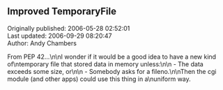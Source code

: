 ## Improved TemporaryFile  
Originally published: 2006-05-28 02:52:01  
Last updated: 2006-09-29 08:20:47  
Author: Andy Chambers  
  
From PEP 42...\n\nI wonder if it would be a good idea to have a new kind of\ntemporary file that stored data in memory unless:\n\n        - The data exceeds some size, or\n\n        - Somebody asks for a fileno.\n\nThen the cgi module (and other apps) could use this thing in a\nuniform way.